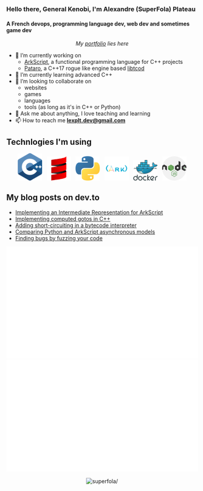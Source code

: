### Hello there, General Kenobi, I'm Alexandre (SuperFola) Plateau
#### A French devops, programming language dev, web dev and sometimes game dev

<p align="center">
    <i>My <a href="https://superfola.github.io/">portfolio</a> lies here</i>
</p>

<p>
    <ul>
        <li>🔭 I’m currently working on
            <ul>
                <li><a href=https://github.com/ArkScript-lang/Ark>ArkScript</a>, a functional programming language for C++ projects</li>
                <li><a href=https://github.com/SuperFola/Pataro>Pataro</a>, a C++17 rogue like engine based <a href=https://github.com/libtcod/libtcod>libtcod</a></li>
            </ul>
        </li>
        <li>🌱 I’m currently learning advanced C++</li>
        <li>👯 I’m looking to collaborate on
            <ul>
                <li>websites</li>
                <li>games</li>
                <li>languages</li>
                <li>tools (as long as it's in C++ or Python)</li>
            </ul>
        </li>
        <li>💬 Ask me about anything, I love teaching and learning</li>
        <li>📫 How to reach me <strong><a href=mailto:lexplt.dev@gmail.com>lexplt.dev@gmail.com</a></strong></li>
    </ul>
</p>

## Technlogies I'm using
<p align="center">
    <img width="64px" src="images/cpp-lang.png" />&nbsp;&nbsp;
    <img width="64px" src="images/scala.png" />&nbsp;&nbsp;
    <img width="64px" src="images/python-lang.png" />&nbsp;&nbsp;
    <img width="64px" src="images/ArkTransparent-by-mazz.png" />&nbsp;&nbsp;
    <img width="64px" src="images/docker.png" />&nbsp;&nbsp;
    <img width="64px" src="images/nodejs.png" />
</p>

## My blog posts on dev.to
<!-- BLOG-POST-LIST:START -->
- [Implementing an Intermediate Representation for ArkScript](https://dev.to/lexplt/implementing-an-intermediate-representation-for-arkscript-1824)
- [Implementing computed gotos in C++](https://dev.to/lexplt/implementing-computed-gotos-in-c-193p)
- [Adding short-circuiting in a bytecode interpreter](https://dev.to/lexplt/adding-short-circuiting-in-a-bytecode-interpreter-37lj)
- [Comparing Python and ArkScript asynchronous models](https://dev.to/lexplt/comparing-python-and-arkscript-asynchronous-models-3l60)
- [Finding bugs by fuzzing your code](https://dev.to/lexplt/finding-bugs-by-fuzzing-your-code-1b0e)
<!-- BLOG-POST-LIST:END -->

<p align="center">
    <img src="/generated/overview.svg" alt="SuperFola GitHub statistics" />
    <img src="/generated/languages.svg" alt="SuperFola most used languages" />
</p>
<p align="center">
    <img src=https://komarev.com/ghpvc/?username=superfola&color=blueviolet&style=flat-square alt=superfola/>
</p>

